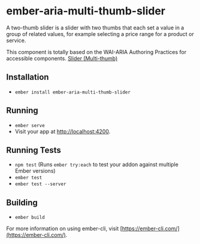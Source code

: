 # ember-aria-multi-thumb-slider

A two-thumb slider is a slider with two thumbs that each set a value in a group of related values, for example selecting a price range for a product or service. 

This component is totally based on the WAI-ARIA Authoring Practices for accessible components.
[Slider (Multi-thumb)](https://w3c.github.io/aria-practices/#slidertwothumb)

## Installation

* `ember install ember-aria-multi-thumb-slider`

## Running

* `ember serve`
* Visit your app at [http://localhost:4200](http://localhost:4200).

## Running Tests

* `npm test` (Runs `ember try:each` to test your addon against multiple Ember versions)
* `ember test`
* `ember test --server`

## Building

* `ember build`

For more information on using ember-cli, visit [https://ember-cli.com/](https://ember-cli.com/).
